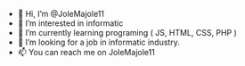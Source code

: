 - 👋 Hi, I’m @JoleMajole11
- 👀 I’m interested in informatic
- 🌱 I’m currently learning programing ( JS, HTML, CSS, PHP )
- 💞️ I’m looking for a job in informatic industry.
- 📫 You can reach me on JoleMajole11

<!---
JoleMajole11/JoleMajole11 is a ✨ special ✨ repository because its `README.md` (this file) appears on your GitHub profile.
You can click the Preview link to take a look at your changes.
--->
